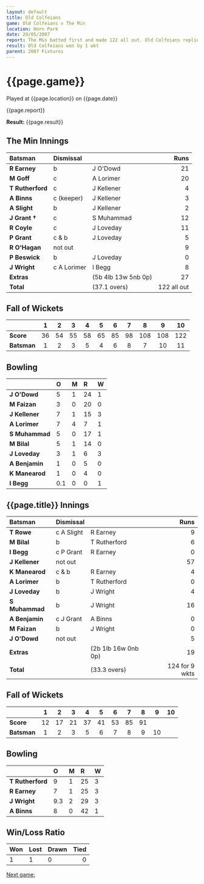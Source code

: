 ```yaml
---
layout: default
title: Old Colfeians
game: Old Colfeians v The Min
location: Horn Park
date: 20/05/2007
report: The Min batted first and made 122 all out. Old Colfeians replied with 124 for 9 wkts
result: Old Colfeians won by 1 wkt
parent: 2007 Fixtures
---
```


# {{page.game}}

Played at {{page.location}} on {{page.date}}

{{page.report}}

**Result:** {{page.result}}

## The Min Innings

| Batsman | Dismissal |  | Runs |
|:---|:---|---|---:|
| **R Earney** | b | J O'Dowd | 21 |
| **M Goff** | c | A Lorimer | 20 |
| **T Rutherford** | c | J Kellener | 4 |
| **A Binns** | c (keeper) | J Kellener | 3 |
| **A Slight** | b | J Kellener | 2 |
| **J Grant &#8224;** | c | S Muhammad | 12 |
| **R Coyle** | c | J Loveday | 11 |
| **P Grant** | c & b | J Loveday | 5 |
| **R O'Hagan** | not out |  | 9 |
| **P Beswick** | b | J Loveday | 0 |
| **J Wright** | c A Lorimer | I Begg | 8 |
| **Extras** | | (5b 4lb 13w 5nb 0p) | 27 |
| **Total** | | (37.1 overs) | 122 all out |

## Fall of Wickets

| | 1 | 2 | 3 | 4 | 5 | 6 | 7 | 8 | 9 | 10 |
|---|:---:|:---:|:---:|:---:|:---:|:---:|:---:|:---:|:---:|:---:|
| **Score** | 36 | 54 | 55 | 58 | 65 | 85 | 98 | 108 | 108 | 122 |
| **Batsman** | 1 | 2 | 3 | 5 | 4 | 6 | 8 | 7 | 10 | 11 |

## Bowling

| | O | M | R | W |
|---|:---|:---|:---|:---|
| **J O'Dowd** | 5 | 1 | 24 | 1 |
| **M Faizan** | 3 | 0 | 20 | 0 |
| **J Kellener** | 7 | 1 | 15 | 3 |
| **A Lorimer** | 7 | 4 | 7 | 1 |
| **S Muhammad** | 5 | 0 | 17 | 1 |
| **M Bilal** | 5 | 1 | 14 | 0 |
| **J Loveday** | 3 | 1 | 6 | 3 |
| **A Benjamin** | 1 | 0 | 5 | 0 |
| **K Manearod** | 1 | 0 | 4 | 0 |
| **I Begg** | 0.1 | 0 | 0 | 1 |


## {{page.title}} Innings

| Batsman | Dismissal |  | Runs |
|:---|:---|---|---:|
| **T Rowe** | c A Slight | R Earney | 9 |
| **M Bilal** | b | T Rutherford | 6 |
| **I Begg** | c P Grant | R Earney | 0 |
| **J Kellener** | not out |  | 57 |
| **K Manearod** | c & b | R Earney | 4 |
| **A Lorimer** | b | T Rutherford | 0 |
| **J Loveday** | b | J Wright  | 4 |
| **S Muhammad** | b | J Wright | 16 |
| **A Benjamin** | c J Grant | A Binns | 0 |
| **M Faizan** | b | J Wright | 0 |
| **J O'Dowd** | not out |  | 5 |
| **Extras** | | (2b 1lb 16w 0nb 0p) | 19 |
| **Total** | | (33.3 overs) | 124 for 9 wkts |

## Fall of Wickets

| | 1 | 2 | 3 | 4 | 5 | 6 | 7 | 8 | 9 | 10 |
|---|:---:|:---:|:---:|:---:|:---:|:---:|:---:|:---:|:---:|:---:|
| **Score** | 12 | 17 | 21 | 37 | 41 | 53 | 85 | 91 |  |  |
| **Batsman** | 1 | 2 | 3 | 5 | 6 | 7 | 8 | 9 | 10 |  |

## Bowling

| | O | M | R | W |
|---|:---|:---|:---|:---|
| **T Rutherford** | 9 | 1 | 25 | 3 |
| **R Earney** | 7 | 1 | 25 | 3 |
| **J Wright** | 9.3 | 2 | 29 | 3 |
| **A Binns** | 8 | 0 | 42 | 1 |

## Win/Loss Ratio

| Won | Lost | Drawn | Tied |
|:---|:---|:---|---:|
| 1 | 1 | 0 | 0 |

[Next game:]({{page.next}})